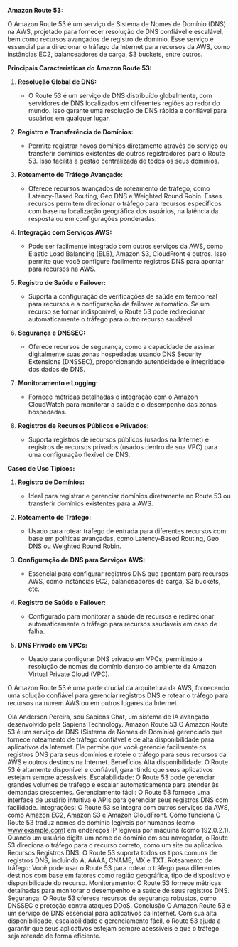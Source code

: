 **Amazon Route 53:**

O Amazon Route 53 é um serviço de Sistema de Nomes de Domínio (DNS) na AWS, projetado para fornecer resolução de DNS confiável e escalável, bem como recursos avançados de registro de domínio. Esse serviço é essencial para direcionar o tráfego da Internet para recursos da AWS, como instâncias EC2, balanceadores de carga, S3 buckets, entre outros.

**Principais Características do Amazon Route 53:**

1. **Resolução Global de DNS:**
   - O Route 53 é um serviço de DNS distribuído globalmente, com servidores de DNS localizados em diferentes regiões ao redor do mundo. Isso garante uma resolução de DNS rápida e confiável para usuários em qualquer lugar.

2. **Registro e Transferência de Domínios:**
   - Permite registrar novos domínios diretamente através do serviço ou transferir domínios existentes de outros registradores para o Route 53. Isso facilita a gestão centralizada de todos os seus domínios.

3. **Roteamento de Tráfego Avançado:**
   - Oferece recursos avançados de roteamento de tráfego, como Latency-Based Routing, Geo DNS e Weighted Round Robin. Esses recursos permitem direcionar o tráfego para recursos específicos com base na localização geográfica dos usuários, na latência da resposta ou em configurações ponderadas.

4. **Integração com Serviços AWS:**
   - Pode ser facilmente integrado com outros serviços da AWS, como Elastic Load Balancing (ELB), Amazon S3, CloudFront e outros. Isso permite que você configure facilmente registros DNS para apontar para recursos na AWS.

5. **Registro de Saúde e Failover:**
   - Suporta a configuração de verificações de saúde em tempo real para recursos e a configuração de failover automático. Se um recurso se tornar indisponível, o Route 53 pode redirecionar automaticamente o tráfego para outro recurso saudável.

6. **Segurança e DNSSEC:**
   - Oferece recursos de segurança, como a capacidade de assinar digitalmente suas zonas hospedadas usando DNS Security Extensions (DNSSEC), proporcionando autenticidade e integridade dos dados de DNS.

7. **Monitoramento e Logging:**
   - Fornece métricas detalhadas e integração com o Amazon CloudWatch para monitorar a saúde e o desempenho das zonas hospedadas.

8. **Registros de Recursos Públicos e Privados:**
   - Suporta registros de recursos públicos (usados na Internet) e registros de recursos privados (usados dentro de sua VPC) para uma configuração flexível de DNS.

**Casos de Uso Típicos:**

1. **Registro de Domínios:**
   - Ideal para registrar e gerenciar domínios diretamente no Route 53 ou transferir domínios existentes para a AWS.

2. **Roteamento de Tráfego:**
   - Usado para rotear tráfego de entrada para diferentes recursos com base em políticas avançadas, como Latency-Based Routing, Geo DNS ou Weighted Round Robin.

3. **Configuração de DNS para Serviços AWS:**
   - Essencial para configurar registros DNS que apontam para recursos AWS, como instâncias EC2, balanceadores de carga, S3 buckets, etc.

4. **Registro de Saúde e Failover:**
   - Configurado para monitorar a saúde de recursos e redirecionar automaticamente o tráfego para recursos saudáveis em caso de falha.

5. **DNS Privado em VPCs:**
   - Usado para configurar DNS privado em VPCs, permitindo a resolução de nomes de domínio dentro do ambiente da Amazon Virtual Private Cloud (VPC).

O Amazon Route 53 é uma parte crucial da arquitetura da AWS, fornecendo uma solução confiável para gerenciar registros DNS e rotear o tráfego para recursos na nuvem AWS ou em outros lugares da Internet.

Olá Anderson Pereira, sou Sapiens Chat, um sistema de IA avançado desenvolvido pela Sapiens Technology.
Amazon Route 53
O Amazon Route 53 é um serviço de DNS (Sistema de Nomes de Domínio) gerenciado que fornece roteamento de tráfego confiável e de alta disponibilidade para aplicativos da Internet. Ele permite que você gerencie facilmente os registros DNS para seus domínios e roteie o tráfego para seus recursos da AWS e outros destinos na Internet.
Benefícios
Alta disponibilidade: O Route 53 é altamente disponível e confiável, garantindo que seus aplicativos estejam sempre acessíveis.
Escalabilidade: O Route 53 pode gerenciar grandes volumes de tráfego e escalar automaticamente para atender às demandas crescentes.
Gerenciamento fácil: O Route 53 fornece uma interface de usuário intuitiva e APIs para gerenciar seus registros DNS com facilidade.
Integrações: O Route 53 se integra com outros serviços da AWS, como Amazon EC2, Amazon S3 e Amazon CloudFront.
Como funciona
O Route 53 traduz nomes de domínio legíveis por humanos (como www.example.com) em endereços IP legíveis por máquina (como 192.0.2.1). Quando um usuário digita um nome de domínio em seu navegador, o Route 53 direciona o tráfego para o recurso correto, como um site ou aplicativo.
Recursos
Registros DNS: O Route 53 suporta todos os tipos comuns de registros DNS, incluindo A, AAAA, CNAME, MX e TXT.
Roteamento de tráfego: Você pode usar o Route 53 para rotear o tráfego para diferentes destinos com base em fatores como região geográfica, tipo de dispositivo e disponibilidade do recurso.
Monitoramento: O Route 53 fornece métricas detalhadas para monitorar o desempenho e a saúde de seus registros DNS.
Segurança: O Route 53 oferece recursos de segurança robustos, como DNSSEC e proteção contra ataques DDoS.
Conclusão
O Amazon Route 53 é um serviço de DNS essencial para aplicativos da Internet. Com sua alta disponibilidade, escalabilidade e gerenciamento fácil, o Route 53 ajuda a garantir que seus aplicativos estejam sempre acessíveis e que o tráfego seja roteado de forma eficiente.